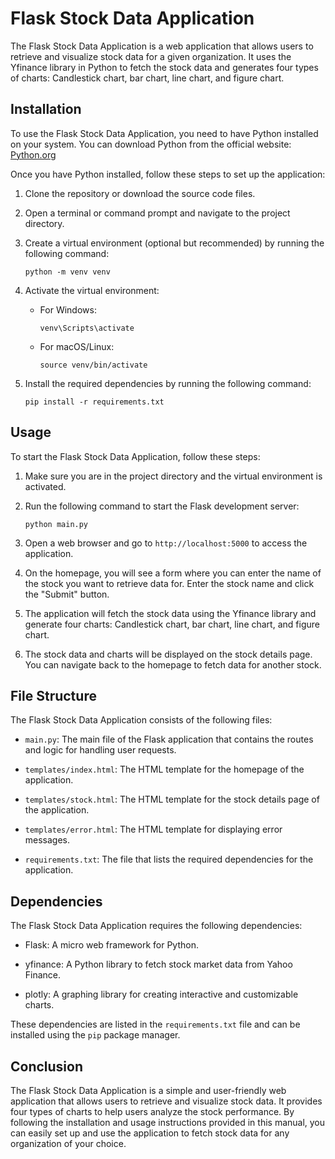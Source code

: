 # Flask Stock Data Application

The Flask Stock Data Application is a web application that allows users to retrieve and visualize stock data for a given organization. It uses the Yfinance library in Python to fetch the stock data and generates four types of charts: Candlestick chart, bar chart, line chart, and figure chart.

## Installation

To use the Flask Stock Data Application, you need to have Python installed on your system. You can download Python from the official website: [Python.org](https://www.python.org/downloads/)

Once you have Python installed, follow these steps to set up the application:

1. Clone the repository or download the source code files.

2. Open a terminal or command prompt and navigate to the project directory.

3. Create a virtual environment (optional but recommended) by running the following command:

   ```shell
   python -m venv venv
   ```

4. Activate the virtual environment:

   - For Windows:

     ```shell
     venv\Scripts\activate
     ```

   - For macOS/Linux:

     ```shell
     source venv/bin/activate
     ```

5. Install the required dependencies by running the following command:

   ```shell
   pip install -r requirements.txt
   ```

## Usage

To start the Flask Stock Data Application, follow these steps:

1. Make sure you are in the project directory and the virtual environment is activated.

2. Run the following command to start the Flask development server:

   ```shell
   python main.py
   ```

3. Open a web browser and go to `http://localhost:5000` to access the application.

4. On the homepage, you will see a form where you can enter the name of the stock you want to retrieve data for. Enter the stock name and click the "Submit" button.

5. The application will fetch the stock data using the Yfinance library and generate four charts: Candlestick chart, bar chart, line chart, and figure chart.

6. The stock data and charts will be displayed on the stock details page. You can navigate back to the homepage to fetch data for another stock.

## File Structure

The Flask Stock Data Application consists of the following files:

- `main.py`: The main file of the Flask application that contains the routes and logic for handling user requests.

- `templates/index.html`: The HTML template for the homepage of the application.

- `templates/stock.html`: The HTML template for the stock details page of the application.

- `templates/error.html`: The HTML template for displaying error messages.

- `requirements.txt`: The file that lists the required dependencies for the application.

## Dependencies

The Flask Stock Data Application requires the following dependencies:

- Flask: A micro web framework for Python.

- yfinance: A Python library to fetch stock market data from Yahoo Finance.

- plotly: A graphing library for creating interactive and customizable charts.

These dependencies are listed in the `requirements.txt` file and can be installed using the `pip` package manager.

## Conclusion

The Flask Stock Data Application is a simple and user-friendly web application that allows users to retrieve and visualize stock data. It provides four types of charts to help users analyze the stock performance. By following the installation and usage instructions provided in this manual, you can easily set up and use the application to fetch stock data for any organization of your choice.